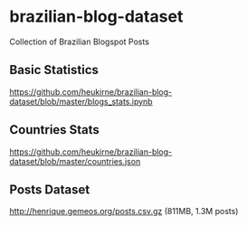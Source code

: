 # brazilian-blog-dataset
Collection of Brazilian Blogspot Posts

## Basic Statistics
https://github.com/heukirne/brazilian-blog-dataset/blob/master/blogs_stats.ipynb

## Countries Stats
https://github.com/heukirne/brazilian-blog-dataset/blob/master/countries.json

## Posts Dataset
http://henrique.gemeos.org/posts.csv.gz (811MB, 1.3M posts)